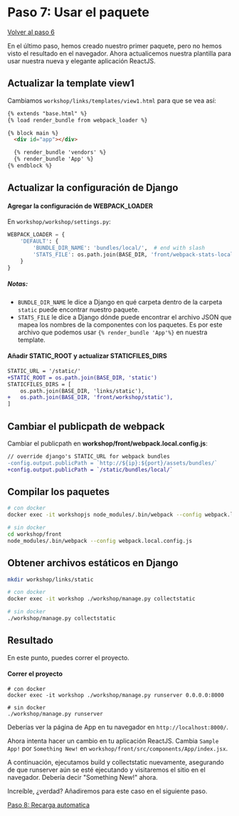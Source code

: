 # Paso 7: Usar el paquete

[Volver al paso 6](https://gitlab.com/FedeG/django-react-workshop/tree/step6_create_first_react_component)

En el último paso, hemos creado nuestro primer paquete, pero no hemos visto el resultado
en el navegador.
Ahora actualicemos nuestra plantilla para usar nuestra nueva y elegante aplicación ReactJS.

## Actualizar la template view1
Cambiamos `workshop/links/templates/view1.html` para que se vea así:
```html
{% extends "base.html" %}
{% load render_bundle from webpack_loader %}

{% block main %}
  <div id="app"></div>

  {% render_bundle 'vendors' %}
  {% render_bundle 'App' %}
{% endblock %}
```

## Actualizar la configuración de Django

#### Agregar la configuración de WEBPACK_LOADER
En `workshop/workshop/settings.py`:
```python
WEBPACK_LOADER = {
    'DEFAULT': {
        'BUNDLE_DIR_NAME': 'bundles/local/',  # end with slash
        'STATS_FILE': os.path.join(BASE_DIR, 'front/webpack-stats-local.json'),
    }
}
```

##### Notas:
- `BUNDLE_DIR_NAME` le dice a Django en qué carpeta dentro de la carpeta `static`
puede encontrar nuestro paquete.
- `STATS_FILE` le dice a Django dónde puede encontrar el archivo JSON que mapea los
nombres de la componentes con los paquetes. Es por este archivo que podemos usar
`{% render_bundle 'App'%}` en nuestra template.

#### Añadir STATIC_ROOT y actualizar STATICFILES_DIRS
```diff
STATIC_URL = '/static/'
+STATIC_ROOT = os.path.join(BASE_DIR, 'static')
STATICFILES_DIRS = [
    os.path.join(BASE_DIR, 'links/static'),
+   os.path.join(BASE_DIR, 'front/workshop/static'),
]
```

## Cambiar el publicpath de webpack
Cambiar el publicpath en **workshop/front/webpack.local.config.js**:
```diff
// override django's STATIC_URL for webpack bundles
-config.output.publicPath = `http://${ip}:${port}/assets/bundles/`
+config.output.publicPath = `/static/bundles/local/`
```

## Compilar los paquetes
```bash
# con docker
docker exec -it workshopjs node_modules/.bin/webpack --config webpack.local.config.js

# sin docker
cd workshop/front
node_modules/.bin/webpack --config webpack.local.config.js
```

## Obtener archivos estáticos en Django
```bash
mkdir workshop/links/static

# con docker
docker exec -it workshop ./workshop/manage.py collectstatic

# sin docker
./workshop/manage.py collectstatic
```

## Resultado
En este punto, puedes correr el proyecto.

#### Correr el proyecto
```
# con docker
docker exec -it workshop ./workshop/manage.py runserver 0.0.0.0:8000

# sin docker
./workshop/manage.py runserver
```

Deberías ver la página de App en tu navegador en `http://localhost:8000/`.

Ahora intenta hacer un cambio en tu aplicación ReactJS. Cambia `Sample App!` por
`Something New!` en `workshop/front/src/components/App/index.jsx`.

A continuación, ejecutamos build y collectstatic nuevamente, asegurando de que
runserver aún se esté ejecutando y visitaremos el sitio
en el navegador. Debería decir "Something New!" ahora.

Increíble, ¿verdad?
Añadiremos  para este caso en el siguiente paso.

[Paso 8: Recarga automatica](https://gitlab.com/FedeG/django-react-workshop/tree/step8_hot_reloading)
